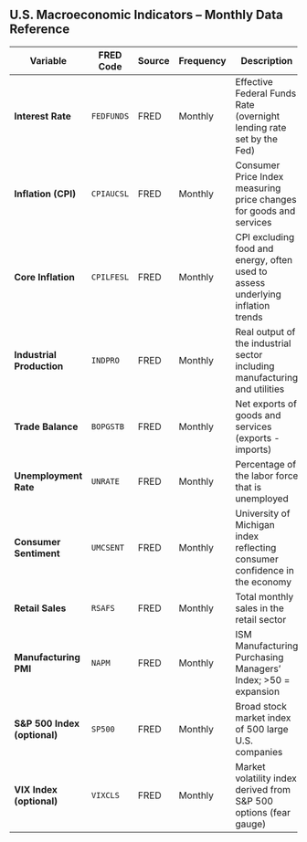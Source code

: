 ## U.S. Macroeconomic Indicators – Monthly Data Reference

| **Variable**              | **FRED Code** | **Source** | **Frequency** | **Description** |
|---------------------------|---------------|------------|---------------|------------------|
| **Interest Rate**         | `FEDFUNDS`    | FRED       | Monthly       | Effective Federal Funds Rate (overnight lending rate set by the Fed) |
| **Inflation (CPI)**       | `CPIAUCSL`    | FRED       | Monthly       | Consumer Price Index measuring price changes for goods and services |
| **Core Inflation**        | `CPILFESL`    | FRED       | Monthly       | CPI excluding food and energy, often used to assess underlying inflation trends |
| **Industrial Production** | `INDPRO`      | FRED       | Monthly       | Real output of the industrial sector including manufacturing and utilities |
| **Trade Balance**         | `BOPGSTB`     | FRED       | Monthly       | Net exports of goods and services (exports - imports) |
| **Unemployment Rate**     | `UNRATE`      | FRED       | Monthly       | Percentage of the labor force that is unemployed |
| **Consumer Sentiment**    | `UMCSENT`     | FRED       | Monthly       | University of Michigan index reflecting consumer confidence in the economy |
| **Retail Sales**          | `RSAFS`       | FRED       | Monthly       | Total monthly sales in the retail sector |
| **Manufacturing PMI**     | `NAPM`        | FRED       | Monthly       | ISM Manufacturing Purchasing Managers’ Index; >50 = expansion |
| **S&P 500 Index (optional)** | `SP500`    | FRED       | Monthly       | Broad stock market index of 500 large U.S. companies |
| **VIX Index (optional)**  | `VIXCLS`      | FRED       | Monthly       | Market volatility index derived from S&P 500 options (fear gauge) |

